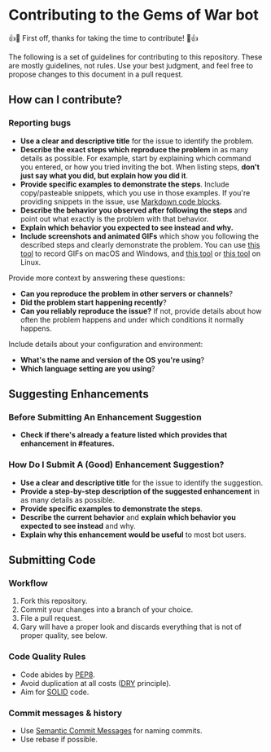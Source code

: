 # Contributing to the Gems of War bot
👍🎉 First off, thanks for taking the time to contribute! 🎉👍

The following is a set of guidelines for contributing to this repository.
These are mostly guidelines, not rules. Use your best judgment, and feel
free to propose changes to this document in a pull request.

## How can I contribute?
### Reporting bugs
 * **Use a clear and descriptive title** for the issue to identify the problem.
 * **Describe the exact steps which reproduce the problem** in as many details as possible. For example, start by explaining which command you entered, or how you tried inviting the bot. When listing steps, **don't just say what you did, but explain how you did it**. 
 * **Provide specific examples to demonstrate the steps**. Include copy/pasteable snippets, which you use in those examples. If you're providing snippets in the issue, use [Markdown code blocks](https://help.github.com/articles/markdown-basics/#multiple-lines).
 * **Describe the behavior you observed after following the steps** and point out what exactly is the problem with that behavior.
 * **Explain which behavior you expected to see instead and why.**
 * **Include screenshots and animated GIFs** which show you following the described steps and clearly demonstrate the problem. You can use [this tool](https://www.cockos.com/licecap/) to record GIFs on macOS and Windows, and [this tool](https://github.com/colinkeenan/silentcast) or [this tool](https://github.com/GNOME/byzanz) on Linux.

Provide more context by answering these questions:
 * **Can you reproduce the problem in other servers or channels**?
 * **Did the problem start happening recently**?
 * **Can you reliably reproduce the issue?** If not, provide details about how often the problem happens and under which conditions it normally happens.

Include details about your configuration and environment:
 * **What's the name and version of the OS you're using**?
 * **Which language setting are you using**?

## Suggesting Enhancements
### Before Submitting An Enhancement Suggestion

* **Check if there's already a feature listed which provides that enhancement in #features.**

### How Do I Submit A (Good) Enhancement Suggestion?
* **Use a clear and descriptive title** for the issue to identify the suggestion.
* **Provide a step-by-step description of the suggested enhancement** in as many details as possible.
* **Provide specific examples to demonstrate the steps**.
* **Describe the current behavior** and **explain which behavior you expected to see instead** and why.
* **Explain why this enhancement would be useful** to most bot users.

## Submitting Code

### Workflow
 1. Fork this repository.
 2. Commit your changes into a branch of your choice.
 3. File a pull request.
 4. Gary will have a proper look and discards everything that is not of proper quality, see below.
 
### Code Quality Rules
 * Code abides by [PEP8](https://www.python.org/dev/peps/pep-0008/).
 * Avoid duplication at all costs ([DRY](https://en.wikipedia.org/wiki/Don%27t_repeat_yourself) principle).
 * Aim for [SOLID](https://en.wikipedia.org/wiki/SOLID) code.

### Commit messages & history
 * Use [Semantic Commit Messages](https://seesparkbox.com/foundry/semantic_commit_messages) for naming commits. 
 * Use rebase if possible.
 